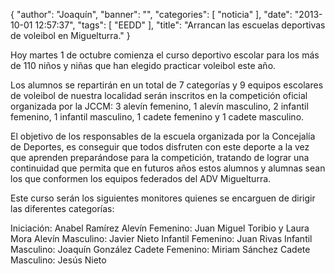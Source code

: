 {
  "author": "Joaquín", 
  "banner": "", 
  "categories": [
    "noticia"
  ], 
  "date": "2013-10-01 12:57:37", 
  "tags": [
    "EEDD"
  ], 
  "title": "Arrancan las escuelas deportivas de voleibol en Miguelturra."
}

Hoy martes 1 de octubre comienza el curso deportivo escolar para los más de 110 niños y niñas que han elegido practicar voleibol este año.

Los alumnos se repartirán en un total de 7 categorías y 9 equipos escolares de voleibol de nuestra localidad serán inscritos en la competición oficial organizada por la JCCM: 3 alevín femenino, 1 alevín masculino, 2 infantil femenino, 1 infantil masculino, 1 cadete femenino y 1 cadete masculino. 

El objetivo de los responsables de la escuela organizada por la Concejalía de Deportes, es conseguir que todos disfruten con este deporte a la vez que aprenden preparándose para la competición, tratando de lograr una continuidad que permita que en futuros años estos alumnos y alumnas sean los que conformen los equipos federados del ADV Miguelturra.

Este curso serán los siguientes monitores quienes se encarguen de dirigir las diferentes categorías:

Iniciación:         Anabel Ramírez
Alevín Femenino:    Juan Miguel Toribio y Laura Mora
Alevín Masculino:   Javier Nieto
Infantil Femenino:  Juan Rivas
Infantil Masculino: Joaquín González
Cadete Femenino:    Miriam Sánchez
Cadete Masculino:   Jesús Nieto

